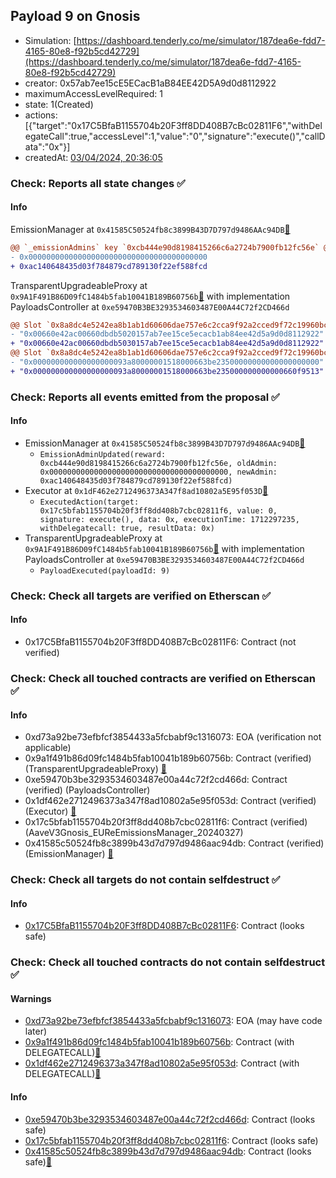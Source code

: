 ## Payload 9 on Gnosis

- Simulation: [https://dashboard.tenderly.co/me/simulator/187dea6e-fdd7-4165-80e8-f92b5cd42729](https://dashboard.tenderly.co/me/simulator/187dea6e-fdd7-4165-80e8-f92b5cd42729)
- creator: 0x57ab7ee15cE5ECacB1aB84EE42D5A9d0d8112922
- maximumAccessLevelRequired: 1
- state: 1(Created)
- actions: [{"target":"0x17C5BfaB1155704b20F3ff8DD408B7cBc02811F6","withDelegateCall":true,"accessLevel":1,"value":"0","signature":"execute()","callData":"0x"}]
- createdAt: [03/04/2024, 20:36:05](https://gnosisscan.io/tx/0x8a801ddb6c6d73d60eb34f6647e7df4c930fb8c301bc883a5bf2de3b28d8bec3)

### Check: Reports all state changes :white_check_mark:

#### Info


EmissionManager at `0x41585C50524fb8c3899B43D7D797d9486AAc94DB`[:ghost:](https://github.com/bgd-labs/aave-address-book "AaveV3Gnosis.EMISSION_MANAGER")
```diff
@@ `_emissionAdmins` key `0xcb444e90d8198415266c6a2724b7900fb12fc56e` @@
- 0x0000000000000000000000000000000000000000
+ 0xac140648435d03f784879cd789130f22ef588fcd
```

TransparentUpgradeableProxy at `0x9A1F491B86D09fC1484b5fab10041B189B60756b`[:ghost:](https://github.com/bgd-labs/aave-address-book "GovernanceV3Gnosis.PAYLOADS_CONTROLLER") with implementation PayloadsController at `0xe59470B3BE3293534603487E00A44C72f2CD466d`
```diff
@@ Slot `0x8a8dc4e5242ea8b1ab1d60606dae757e6c2cca9f92a2cced9f72c19960bcb458` @@
- "0x00660e42ac00660dbdb5020157ab7ee15ce5ecacb1ab84ee42d5a9d0d8112922"
+ "0x00660e42ac00660dbdb5030157ab7ee15ce5ecacb1ab84ee42d5a9d0d8112922"
@@ Slot `0x8a8dc4e5242ea8b1ab1d60606dae757e6c2cca9f92a2cced9f72c19960bcb459` @@
- "0x000000000000000000093a80000001518000663be23500000000000000000000"
+ "0x000000000000000000093a80000001518000663be235000000000000660f9513"
```


### Check: Reports all events emitted from the proposal :white_check_mark:

#### Info

- EmissionManager at `0x41585C50524fb8c3899B43D7D797d9486AAc94DB`[:ghost:](https://github.com/bgd-labs/aave-address-book "AaveV3Gnosis.EMISSION_MANAGER")
  - `EmissionAdminUpdated(reward: 0xcb444e90d8198415266c6a2724b7900fb12fc56e, oldAdmin: 0x0000000000000000000000000000000000000000, newAdmin: 0xac140648435d03f784879cd789130f22ef588fcd)`
- Executor at `0x1dF462e2712496373A347f8ad10802a5E95f053D`[:ghost:](https://github.com/bgd-labs/aave-address-book "AaveV3Gnosis.ACL_ADMIN, GovernanceV3Gnosis.EXECUTOR_LVL_1")
  - `ExecutedAction(target: 0x17c5bfab1155704b20f3ff8dd408b7cbc02811f6, value: 0, signature: execute(), data: 0x, executionTime: 1712297235, withDelegatecall: true, resultData: 0x)`
- TransparentUpgradeableProxy at `0x9A1F491B86D09fC1484b5fab10041B189B60756b`[:ghost:](https://github.com/bgd-labs/aave-address-book "GovernanceV3Gnosis.PAYLOADS_CONTROLLER") with implementation PayloadsController at `0xe59470B3BE3293534603487E00A44C72f2CD466d`
  - `PayloadExecuted(payloadId: 9)`

### Check: Check all targets are verified on Etherscan :white_check_mark:

#### Info

- 0x17C5BfaB1155704b20F3ff8DD408B7cBc02811F6: Contract (not verified) 

### Check: Check all touched contracts are verified on Etherscan :white_check_mark:

#### Info

- 0xd73a92be73efbfcf3854433a5fcbabf9c1316073: EOA (verification not applicable)
- 0x9a1f491b86d09fc1484b5fab10041b189b60756b: Contract (verified) (TransparentUpgradeableProxy) [:ghost:](https://github.com/bgd-labs/aave-address-book "GovernanceV3Gnosis.PAYLOADS_CONTROLLER")
- 0xe59470b3be3293534603487e00a44c72f2cd466d: Contract (verified) (PayloadsController) 
- 0x1df462e2712496373a347f8ad10802a5e95f053d: Contract (verified) (Executor) [:ghost:](https://github.com/bgd-labs/aave-address-book "AaveV3Gnosis.ACL_ADMIN, GovernanceV3Gnosis.EXECUTOR_LVL_1")
- 0x17c5bfab1155704b20f3ff8dd408b7cbc02811f6: Contract (verified) (AaveV3Gnosis_EUReEmissionsManager_20240327) 
- 0x41585c50524fb8c3899b43d7d797d9486aac94db: Contract (verified) (EmissionManager) [:ghost:](https://github.com/bgd-labs/aave-address-book "AaveV3Gnosis.EMISSION_MANAGER")

### Check: Check all targets do not contain selfdestruct :white_check_mark:

#### Info

- [0x17C5BfaB1155704b20F3ff8DD408B7cBc02811F6](https://gnosisscan.io/address/0x17C5BfaB1155704b20F3ff8DD408B7cBc02811F6): Contract (looks safe)

### Check: Check all touched contracts do not contain selfdestruct :white_check_mark:

#### Warnings

- [0xd73a92be73efbfcf3854433a5fcbabf9c1316073](https://gnosisscan.io/address/0xd73a92be73efbfcf3854433a5fcbabf9c1316073): EOA (may have code later)
- [0x9a1f491b86d09fc1484b5fab10041b189b60756b](https://gnosisscan.io/address/0x9a1f491b86d09fc1484b5fab10041b189b60756b): Contract (with DELEGATECALL)[:ghost:](https://github.com/bgd-labs/aave-address-book "GovernanceV3Gnosis.PAYLOADS_CONTROLLER")
- [0x1df462e2712496373a347f8ad10802a5e95f053d](https://gnosisscan.io/address/0x1df462e2712496373a347f8ad10802a5e95f053d): Contract (with DELEGATECALL)[:ghost:](https://github.com/bgd-labs/aave-address-book "AaveV3Gnosis.ACL_ADMIN, GovernanceV3Gnosis.EXECUTOR_LVL_1")

#### Info

- [0xe59470b3be3293534603487e00a44c72f2cd466d](https://gnosisscan.io/address/0xe59470b3be3293534603487e00a44c72f2cd466d): Contract (looks safe)
- [0x17c5bfab1155704b20f3ff8dd408b7cbc02811f6](https://gnosisscan.io/address/0x17c5bfab1155704b20f3ff8dd408b7cbc02811f6): Contract (looks safe)
- [0x41585c50524fb8c3899b43d7d797d9486aac94db](https://gnosisscan.io/address/0x41585c50524fb8c3899b43d7d797d9486aac94db): Contract (looks safe)[:ghost:](https://github.com/bgd-labs/aave-address-book "AaveV3Gnosis.EMISSION_MANAGER")

